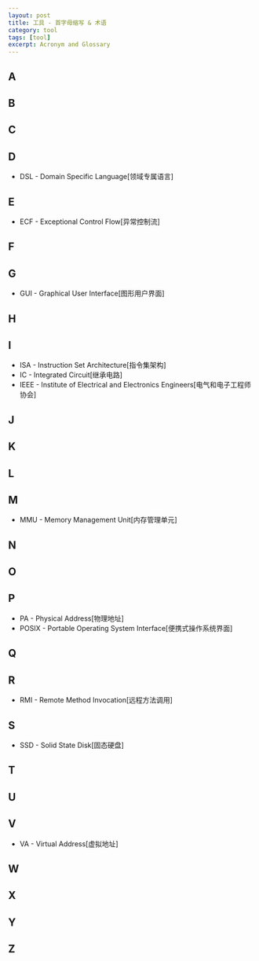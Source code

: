 ```yaml
---
layout: post
title: 工具 - 首字母缩写 & 术语
category: tool
tags: [tool]
excerpt: Acronym and Glossary
---
```


## A


## B


## C


## D

- DSL - Domain Specific Language[领域专属语言]


## E

- ECF - Exceptional Control Flow[异常控制流]

## F


## G

- GUI - Graphical User Interface[图形用户界面]

## H


## I

- ISA - Instruction Set Architecture[指令集架构]
- IC - Integrated Circuit[继承电路]
- IEEE - Institute of Electrical and Electronics Engineers[电气和电子工程师协会]


## J


## K


## L


## M

- MMU - Memory Management Unit[内存管理单元]

## N


## O


## P

- PA - Physical Address[物理地址]
- POSIX - Portable Operating System Interface[便携式操作系统界面]

## Q


## R

- RMI - Remote Method Invocation[远程方法调用]

## S

- SSD - Solid State Disk[固态硬盘]

## T


## U


## V

- VA - Virtual Address[虚拟地址]

## W


## X


## Y


## Z

